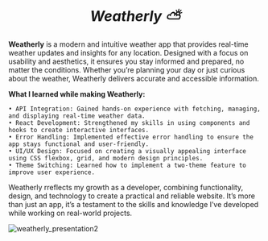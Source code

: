 # <h1 align="center"><strong><em>Weatherly ⛅</em></strong></h1>


**Weatherly** is a modern and intuitive weather app that provides real-time weather updates and insights for any location. Designed with a focus on usability and aesthetics, it ensures you stay informed and prepared, no matter the conditions. Whether you’re planning your day or just curious about the weather, Weatherly delivers accurate and accessible information.

**What I learned while making Weatherly:**

    • API Integration: Gained hands-on experience with fetching, managing, and displaying real-time weather data.
    • React Development: Strengthened my skills in using components and hooks to create interactive interfaces.
    • Error Handling: Implemented effective error handling to ensure the app stays functional and user-friendly.
    • UI/UX Design: Focused on creating a visually appealing interface using CSS flexbox, grid, and modern design principles.
    • Theme Switching: Learned how to implement a two-theme feature to improve user experience.

Weatherly rreflects my growth as a developer, combining functionality, design, and technology to create a practical and reliable website. It’s more than just an app, it’s a testament to the skills and knowledge I’ve developed while working on real-world projects.

![weatherly_presentation2](https://github.com/user-attachments/assets/80ad406d-93d5-4f1d-a8c5-01ee3feb1ef4)

